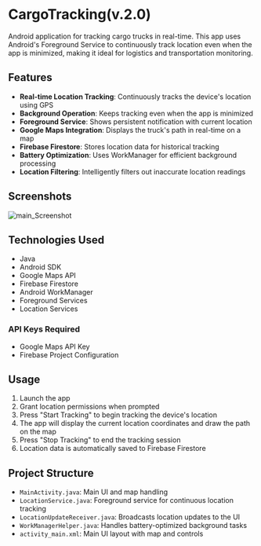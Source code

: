 # CargoTracking(v.2.0)
 Android application for tracking cargo trucks in real-time. This app uses Android's Foreground Service to continuously track location even when the app is minimized, making it ideal for logistics and transportation monitoring.
## Features

- **Real-time Location Tracking**: Continuously tracks the device's location using GPS
- **Background Operation**: Keeps tracking even when the app is minimized
- **Foreground Service**: Shows persistent notification with current location
- **Google Maps Integration**: Displays the truck's path in real-time on a map
- **Firebase Firestore**: Stores location data for historical tracking
- **Battery Optimization**: Uses WorkManager for efficient background processing
- **Location Filtering**: Intelligently filters out inaccurate location readings

## Screenshots
![main_Screenshot](https://github.com/user-attachments/assets/700eda61-8e09-4498-a636-867aef8d7898)

## Technologies Used

- Java
- Android SDK
- Google Maps API
- Firebase Firestore
- Android WorkManager
- Foreground Services
- Location Services

### API Keys Required

- Google Maps API Key
- Firebase Project Configuration
## Usage
1. Launch the app
2. Grant location permissions when prompted
3. Press "Start Tracking" to begin tracking the device's location
4. The app will display the current location coordinates and draw the path on the map
5. Press "Stop Tracking" to end the tracking session
6. Location data is automatically saved to Firebase Firestore

## Project Structure

- `MainActivity.java`: Main UI and map handling
- `LocationService.java`: Foreground service for continuous location tracking
- `LocationUpdateReceiver.java`: Broadcasts location updates to the UI
- `WorkManagerHelper.java`: Handles battery-optimized background tasks
- `activity_main.xml`: Main UI layout with map and controls

